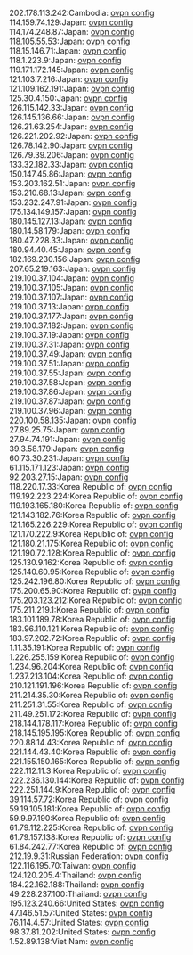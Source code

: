 202.178.113.242:Cambodia: [ovpn config](vpn/202_178_113_242.ovpn)  
114.159.74.129:Japan: [ovpn config](vpn/114_159_74_129.ovpn)  
114.174.248.87:Japan: [ovpn config](vpn/114_174_248_87.ovpn)  
118.105.55.53:Japan: [ovpn config](vpn/118_105_55_53.ovpn)  
118.15.146.71:Japan: [ovpn config](vpn/118_15_146_71.ovpn)  
118.1.223.9:Japan: [ovpn config](vpn/118_1_223_9.ovpn)  
119.171.172.145:Japan: [ovpn config](vpn/119_171_172_145.ovpn)  
121.103.7.216:Japan: [ovpn config](vpn/121_103_7_216.ovpn)  
121.109.162.191:Japan: [ovpn config](vpn/121_109_162_191.ovpn)  
125.30.4.150:Japan: [ovpn config](vpn/125_30_4_150.ovpn)  
126.115.142.33:Japan: [ovpn config](vpn/126_115_142_33.ovpn)  
126.145.136.66:Japan: [ovpn config](vpn/126_145_136_66.ovpn)  
126.21.63.254:Japan: [ovpn config](vpn/126_21_63_254.ovpn)  
126.221.202.92:Japan: [ovpn config](vpn/126_221_202_92.ovpn)  
126.78.142.90:Japan: [ovpn config](vpn/126_78_142_90.ovpn)  
126.79.39.206:Japan: [ovpn config](vpn/126_79_39_206.ovpn)  
133.32.182.33:Japan: [ovpn config](vpn/133_32_182_33.ovpn)  
150.147.45.86:Japan: [ovpn config](vpn/150_147_45_86.ovpn)  
153.203.162.51:Japan: [ovpn config](vpn/153_203_162_51.ovpn)  
153.210.68.13:Japan: [ovpn config](vpn/153_210_68_13.ovpn)  
153.232.247.91:Japan: [ovpn config](vpn/153_232_247_91.ovpn)  
175.134.149.157:Japan: [ovpn config](vpn/175_134_149_157.ovpn)  
180.145.127.13:Japan: [ovpn config](vpn/180_145_127_13.ovpn)  
180.14.58.179:Japan: [ovpn config](vpn/180_14_58_179.ovpn)  
180.47.228.33:Japan: [ovpn config](vpn/180_47_228_33.ovpn)  
180.94.40.45:Japan: [ovpn config](vpn/180_94_40_45.ovpn)  
182.169.230.156:Japan: [ovpn config](vpn/182_169_230_156.ovpn)  
207.65.219.163:Japan: [ovpn config](vpn/207_65_219_163.ovpn)  
219.100.37.104:Japan: [ovpn config](vpn/219_100_37_104.ovpn)  
219.100.37.105:Japan: [ovpn config](vpn/219_100_37_105.ovpn)  
219.100.37.107:Japan: [ovpn config](vpn/219_100_37_107.ovpn)  
219.100.37.13:Japan: [ovpn config](vpn/219_100_37_13.ovpn)  
219.100.37.177:Japan: [ovpn config](vpn/219_100_37_177.ovpn)  
219.100.37.182:Japan: [ovpn config](vpn/219_100_37_182.ovpn)  
219.100.37.19:Japan: [ovpn config](vpn/219_100_37_19.ovpn)  
219.100.37.31:Japan: [ovpn config](vpn/219_100_37_31.ovpn)  
219.100.37.49:Japan: [ovpn config](vpn/219_100_37_49.ovpn)  
219.100.37.51:Japan: [ovpn config](vpn/219_100_37_51.ovpn)  
219.100.37.55:Japan: [ovpn config](vpn/219_100_37_55.ovpn)  
219.100.37.58:Japan: [ovpn config](vpn/219_100_37_58.ovpn)  
219.100.37.86:Japan: [ovpn config](vpn/219_100_37_86.ovpn)  
219.100.37.87:Japan: [ovpn config](vpn/219_100_37_87.ovpn)  
219.100.37.96:Japan: [ovpn config](vpn/219_100_37_96.ovpn)  
220.100.58.135:Japan: [ovpn config](vpn/220_100_58_135.ovpn)  
27.89.25.75:Japan: [ovpn config](vpn/27_89_25_75.ovpn)  
27.94.74.191:Japan: [ovpn config](vpn/27_94_74_191.ovpn)  
39.3.58.179:Japan: [ovpn config](vpn/39_3_58_179.ovpn)  
60.73.30.231:Japan: [ovpn config](vpn/60_73_30_231.ovpn)  
61.115.171.123:Japan: [ovpn config](vpn/61_115_171_123.ovpn)  
92.203.27.15:Japan: [ovpn config](vpn/92_203_27_15.ovpn)  
118.220.17.33:Korea Republic of: [ovpn config](vpn/118_220_17_33.ovpn)  
119.192.223.224:Korea Republic of: [ovpn config](vpn/119_192_223_224.ovpn)  
119.193.165.180:Korea Republic of: [ovpn config](vpn/119_193_165_180.ovpn)  
121.143.182.76:Korea Republic of: [ovpn config](vpn/121_143_182_76.ovpn)  
121.165.226.229:Korea Republic of: [ovpn config](vpn/121_165_226_229.ovpn)  
121.170.222.9:Korea Republic of: [ovpn config](vpn/121_170_222_9.ovpn)  
121.180.21.175:Korea Republic of: [ovpn config](vpn/121_180_21_175.ovpn)  
121.190.72.128:Korea Republic of: [ovpn config](vpn/121_190_72_128.ovpn)  
125.130.9.162:Korea Republic of: [ovpn config](vpn/125_130_9_162.ovpn)  
125.140.60.95:Korea Republic of: [ovpn config](vpn/125_140_60_95.ovpn)  
125.242.196.80:Korea Republic of: [ovpn config](vpn/125_242_196_80.ovpn)  
175.200.65.90:Korea Republic of: [ovpn config](vpn/175_200_65_90.ovpn)  
175.203.123.212:Korea Republic of: [ovpn config](vpn/175_203_123_212.ovpn)  
175.211.219.1:Korea Republic of: [ovpn config](vpn/175_211_219_1.ovpn)  
183.101.189.78:Korea Republic of: [ovpn config](vpn/183_101_189_78.ovpn)  
183.96.110.121:Korea Republic of: [ovpn config](vpn/183_96_110_121.ovpn)  
183.97.202.72:Korea Republic of: [ovpn config](vpn/183_97_202_72.ovpn)  
1.11.35.191:Korea Republic of: [ovpn config](vpn/1_11_35_191.ovpn)  
1.226.255.159:Korea Republic of: [ovpn config](vpn/1_226_255_159.ovpn)  
1.234.96.204:Korea Republic of: [ovpn config](vpn/1_234_96_204.ovpn)  
1.237.213.104:Korea Republic of: [ovpn config](vpn/1_237_213_104.ovpn)  
210.121.191.196:Korea Republic of: [ovpn config](vpn/210_121_191_196.ovpn)  
211.214.35.30:Korea Republic of: [ovpn config](vpn/211_214_35_30.ovpn)  
211.251.31.55:Korea Republic of: [ovpn config](vpn/211_251_31_55.ovpn)  
211.49.251.172:Korea Republic of: [ovpn config](vpn/211_49_251_172.ovpn)  
218.144.178.117:Korea Republic of: [ovpn config](vpn/218_144_178_117.ovpn)  
218.145.195.195:Korea Republic of: [ovpn config](vpn/218_145_195_195.ovpn)  
220.88.14.43:Korea Republic of: [ovpn config](vpn/220_88_14_43.ovpn)  
221.144.43.40:Korea Republic of: [ovpn config](vpn/221_144_43_40.ovpn)  
221.155.150.165:Korea Republic of: [ovpn config](vpn/221_155_150_165.ovpn)  
222.112.11.3:Korea Republic of: [ovpn config](vpn/222_112_11_3.ovpn)  
222.236.130.144:Korea Republic of: [ovpn config](vpn/222_236_130_144.ovpn)  
222.251.144.9:Korea Republic of: [ovpn config](vpn/222_251_144_9.ovpn)  
39.114.57.72:Korea Republic of: [ovpn config](vpn/39_114_57_72.ovpn)  
59.19.105.181:Korea Republic of: [ovpn config](vpn/59_19_105_181.ovpn)  
59.9.97.190:Korea Republic of: [ovpn config](vpn/59_9_97_190.ovpn)  
61.79.112.225:Korea Republic of: [ovpn config](vpn/61_79_112_225.ovpn)  
61.79.157.138:Korea Republic of: [ovpn config](vpn/61_79_157_138.ovpn)  
61.84.242.77:Korea Republic of: [ovpn config](vpn/61_84_242_77.ovpn)  
212.19.9.31:Russian Federation: [ovpn config](vpn/212_19_9_31.ovpn)  
122.116.195.70:Taiwan: [ovpn config](vpn/122_116_195_70.ovpn)  
124.120.205.4:Thailand: [ovpn config](vpn/124_120_205_4.ovpn)  
184.22.162.188:Thailand: [ovpn config](vpn/184_22_162_188.ovpn)  
49.228.237.100:Thailand: [ovpn config](vpn/49_228_237_100.ovpn)  
195.123.240.66:United States: [ovpn config](vpn/195_123_240_66.ovpn)  
47.146.51.57:United States: [ovpn config](vpn/47_146_51_57.ovpn)  
76.114.4.57:United States: [ovpn config](vpn/76_114_4_57.ovpn)  
98.37.81.202:United States: [ovpn config](vpn/98_37_81_202.ovpn)  
1.52.89.138:Viet Nam: [ovpn config](vpn/1_52_89_138.ovpn)  
